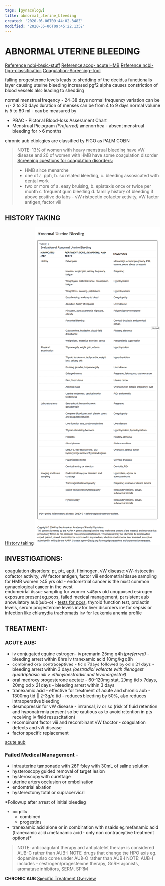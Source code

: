 ```yaml
---
tags: [gynacology]
title: abnormal_uterine_bleeding
created: '2020-05-06T09:44:02.348Z'
modified: '2020-05-06T09:45:22.135Z'
---
```


# ABNORMAL UTERINE BLEEDING
[Reference ncbi-basic-stuff](https://www.ncbi.nlm.nih.gov/books/NBK532913/)
[Reference acog- acute HMB](https://www.acog.org/clinical/clinical-guidance/committee-opinion/articles/2013/04/management-of-acute-abnormal-uterine-bleeding-in-nonpregnant-reproductive-aged-women)
[Reference ncbi-figo-classification](https://www.ncbi.nlm.nih.gov/pmc/articles/PMC4970656/)
<a href='./aub_coagulation_history_screening.png' id=pic>Coagulation-Screening-Tool</a>

falling progesterone levels leads to shedding of the decidua functionalis layer causing uterine bleeding 
increased pgf2 alpha causes constriction of blood vessels also leading to shedding 

normal menstrual freqency - 24-38 days 
normal frequency variation can be +/- 2 to 20 days 
duration of menses can be from 4 to 9 days
normal volume is 5 to 80 ml - can be measured by 
  * PBAC - Pictorial Blood-loss Assessment Chart 
  * Menstrual Pictogram *(Preferred)* 
amenorrhea - absent menstrual bleeding for > 6 months 

chronic aub etiologies are classified by FIGO as PALM COEIN

> NOTE: 13% of women with heavy menstrual bleeding have vW disease and 20 of women with HMB have some coagulation disorder
<a href='#pic'>Screening questions for coagulation disorders: </a> 
> * HMB since menarche
> * one of a. pph, b. sx related bleeding, c. bleeding assosicated with dental work
> * two or more of a. easy bruising, b. epistaxis once or twice per month c. frequent gum bleeding d. familiy history of bleeding
> if above positive do labs - vW-ristocetin cofactor activity, vW factor antigen, factor viii

## HISTORY TAKING
[History taking](./aub_history_taking.jpg)
![History taking](./aub_history_taking1.png)

## INVESTIGATIONS:

coagulation disorders: pt, ptt, aptt, fibrinogen, 
vW disease:  vW-ristocetin cofactor activity, vW factor antigen, factor viii
endometrial tissue sampling for HMB women >45 yrs old - endometrial cancer is the most common gynacological cancer in the west  
endometrial tissue sampling for women <45yrs old unopposed estrogen exposure present eg.pcos, failed medical management, persistent aub
anovulatory aub(aub-o) - [tests for pcos](../pcos.md "LAB AND DIAGNOSIS"), thyroid function test, prolactin levels, serum progesterone levels 
inv for liver disorders
inv for sepsis or infection like chlamydia trachomatis 
inv for leukemia 
anemia profile 

## TREATMENT:

### **ACUTE AUB:**
- iv conjugated equine estrogen- iv premarin 25mg q4h *(preferred)* - bleeding arrest within 8hrs
iv tranexamic acid 10mg/kg q8h 
- combined oral contraceptives - tid x 7days followed by od x 21 days - bleeding arrest within 3 days *(oestradiol valerate with dienogest quadriphasic pill > ethinyloestradiol and levonorgestrel)* 
- oral medroxy progesterone acetate - 60-120mg stat, 20mg tid x 7days, 20mg od x 21 days -  bleeding arrest within 3 days 
- tranexamic acid - effective for treatment of acute and chronic aub - 1300mg tid || 2-3g/d tid - reduces bleeding by 50%, also reduces intraoperative bleeding 
- desmopressin for vW disease - intransal, iv or sc (risk of fluid retention and hyponatremia present so be cautious as to avoid retention in pts receiving iv fluid resuscitation)
- recombinant factor viii and recombinant vW facctor - coagulation defects and vW disease
- factor specific replacement

[acute aub](./aub_acute_treatment.png) 

### Failed Medical Management - 
- intrauterine tamponade with 26F foley with 30mL of saline solution
- hysteroscopy guided removal of target lesion
- hysteroscopy with curettage
- uterine artery occlusion or embolisation
- endomtrial ablation
- hysterectomy total or supracervical

*Followup after arrest of initial bleeding
- oc pills
  - combined
  - progestins
- tranexamic acid alone or in combination with nsaids eg.mefanamic acid (tranexamic acid+mefanamic acid - only non contraceptive treatment options)*

> NOTE: anticoagulant therapy and antiplatelet therapy is considered AUB-C rather than AUB-I
> NOTE: drugs that change the HPO axis eg. dopamine also come under AUB-O rather than AUB-I
> NOTE: AUB-I includes - oestrogen/progesterone therapy, GnRH agonists, aromatase inhibitors, SERM, SPRM

**CHRONIC AUB**
[Specific Treatment Overview](./aub_treatment_specific.png)


